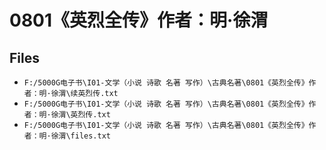 # 0801《英烈全传》作者：明·徐渭

## Files

- `F:/5000G电子书\I01-文学（小说 诗歌 名著 写作）\古典名著\0801《英烈全传》作者：明·徐渭\续英烈传.txt`
- `F:/5000G电子书\I01-文学（小说 诗歌 名著 写作）\古典名著\0801《英烈全传》作者：明·徐渭\英烈传.txt`
- `F:/5000G电子书\I01-文学（小说 诗歌 名著 写作）\古典名著\0801《英烈全传》作者：明·徐渭\files.txt`
